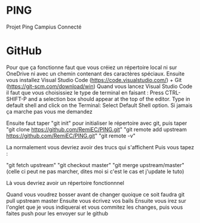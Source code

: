 # PING
Projet Ping Campius Connecté


# GitHub

Pour que ça fonctionne faut que vous créiez un répertoire local ni sur OneDrive ni avec un chemin contenant des caractères spéciaux.
Ensuite vous installez Visual Studio Code (https://code.visualstudio.com/) + Git (https://git-scm.com/download/win)
Quand vous lancez Visual Studio Code il faut que vous choisissiez le type de terminal en faisant  : 
Press CTRL-SHIFT-P and a selection box should appear at the top of the editor. Type in default shell and click on the Terminal: Select Default Shell option.
Si jamais ça marche pas vous me demandez

Ensuite faut taper "git init" pour initialiser le répertoire avec git, puis taper
"git clone https://github.com/RemiEC/PING.git"
"git remote add upstream https://github.com/RemiEC/PING.git"
"git remote -v"

La normalement vous devriez avoir des trucs qui s'affichent
Puis vous tapez :

"git fetch upstream"
"git checkout master"
"git merge upstream/master" (celle ci peut ne pas marcher, dites moi si c'est le cas et j'update le tuto)

Là vous devriez avoir un répertoire fonctionnnel

Quand vous voudrez bosser avant de changer quoique ce soit faudra git pull upstream master
Ensuite vous écrivez vos bails
Ensuite vous irez sur l'onglet que je vous indiquerai et vous commitez les changes, puis vous faites push pour les envoyer sur le github
